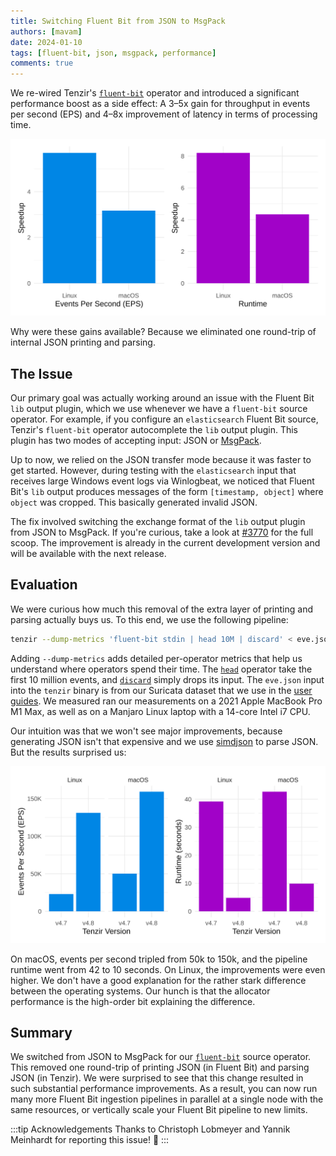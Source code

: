 ```yaml
---
title: Switching Fluent Bit from JSON to MsgPack
authors: [mavam]
date: 2024-01-10
tags: [fluent-bit, json, msgpack, performance]
comments: true
---
```


We re-wired Tenzir's [`fluent-bit`](/operators/fluent-bit) operator and
introduced a significant performance boost as a side effect: A 3–5x gain for
throughput in events per second (EPS) and 4–8x improvement of latency in terms
of processing time.

![Fluent Bit Speedup](fluent-bit-speedup.svg)

<!-- truncate -->

Why were these gains available? Because we eliminated one round-trip of internal
JSON printing and parsing.

## The Issue

Our primary goal was actually working around an issue
with the Fluent Bit `lib` output plugin, which we use whenever we have a
`fluent-bit` source operator. For example, if you configure an `elasticsearch`
Fluent Bit source, Tenzir's `fluent-bit` operator autocomplete the `lib` output
plugin. This plugin has two modes of accepting input: JSON or
[MsgPack](https://msgpack.org/).

Up to now, we relied on the JSON transfer mode because it was faster to get
started. However, during testing with the `elasticsearch` input that receives
large Windows event logs via Winlogbeat, we noticed that Fluent Bit's `lib`
output produces messages of the form `[timestamp, object]` where `object` was
cropped. This basically generated invalid JSON.

The fix involved switching the exchange format of the `lib` output plugin from
JSON to MsgPack. If you're curious, take a look at
[#3770](https://github.com/tenzir/tenzir/pull/3770) for the full scoop. The
improvement is already in the current development version and will be available
with the next release.

## Evaluation

We were curious how much this removal of the extra layer of printing and parsing
actually buys us. To this end, we use the following pipeline:

```bash
tenzir --dump-metrics 'fluent-bit stdin | head 10M | discard' < eve.json
```

Adding `--dump-metrics` adds detailed per-operator metrics that help us
understand where operators spend their time. The [`head`](/operators/head)
operator take the first 10 million events, and [`discard`](/operators/discard)
simply drops its input. The `eve.json` input into the `tenzir` binary is from
our Suricata dataset that we use in the [user guides](/user-guides). We measured
ran our measurements on a 2021 Apple MacBook Pro M1 Max, as well as on a Manjaro
Linux laptop with a 14-core Intel i7 CPU.

Our intuition was that we won't see major improvements, because generating JSON
isn't that expensive and we use [simdjson](https://simdjson.org/) to parse JSON.
But the results surprised us:

![Fluent Bit Performance](fluent-bit-performance.svg)

On macOS, events per second tripled from 50k to 150k, and the pipeline runtime
went from 42 to 10 seconds. On Linux, the improvements were even higher. We
don't have a good explanation for the rather stark difference between the
operating systems. Our hunch is that the allocator performance is the high-order
bit explaining the difference.

## Summary

We switched from JSON to MsgPack for our [`fluent-bit`](/operators/fluent-bit)
source operator. This removed one round-trip of printing JSON (in Fluent Bit)
and parsing JSON (in Tenzir). We were surprised to see that this change resulted
in such substantial performance improvements. As a result, you can now run many
more Fluent Bit ingestion pipelines in parallel at a single node with the same
resources, or vertically scale your Fluent Bit pipeline to new limits.

:::tip Acknowledgements
Thanks to Christoph Lobmeyer and Yannik Meinhardt for reporting this issue! 🙏
:::
